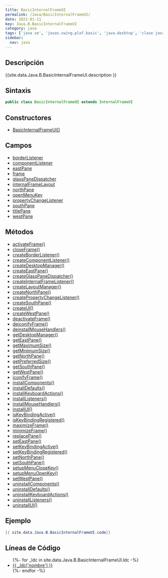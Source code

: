 ```yaml
---
title: BasicInternalFrameUI
permalink: /Java/BasicInternalFrameUI/
date: 2021-01-11
key: Java.B.BasicInternalFrameUI
category: java
tags: ['java se', 'javax.swing.plaf.basic', 'java.desktop', 'clase java', 'Java 1.0']
sidebar: 
  nav: java
---
```


## Descripción
{{site.data.Java.B.BasicInternalFrameUI.description }}

## Sintaxis
~~~java
public class BasicInternalFrameUI extends InternalFrameUI
~~~

## Constructores
* [BasicInternalFrameUI()](/Java/BasicInternalFrameUI/BasicInternalFrameUI/)

## Campos
* [borderListener](/Java/BasicInternalFrameUI/borderListener)
* [componentListener](/Java/BasicInternalFrameUI/componentListener)
* [eastPane](/Java/BasicInternalFrameUI/eastPane)
* [frame](/Java/BasicInternalFrameUI/frame)
* [glassPaneDispatcher](/Java/BasicInternalFrameUI/glassPaneDispatcher)
* [internalFrameLayout](/Java/BasicInternalFrameUI/internalFrameLayout)
* [northPane](/Java/BasicInternalFrameUI/northPane)
* [openMenuKey](/Java/BasicInternalFrameUI/openMenuKey)
* [propertyChangeListener](/Java/BasicInternalFrameUI/propertyChangeListener)
* [southPane](/Java/BasicInternalFrameUI/southPane)
* [titlePane](/Java/BasicInternalFrameUI/titlePane)
* [westPane](/Java/BasicInternalFrameUI/westPane)

## Métodos
* [activateFrame()](/Java/BasicInternalFrameUI/activateFrame)
* [closeFrame()](/Java/BasicInternalFrameUI/closeFrame)
* [createBorderListener()](/Java/BasicInternalFrameUI/createBorderListener)
* [createComponentListener()](/Java/BasicInternalFrameUI/createComponentListener)
* [createDesktopManager()](/Java/BasicInternalFrameUI/createDesktopManager)
* [createEastPane()](/Java/BasicInternalFrameUI/createEastPane)
* [createGlassPaneDispatcher()](/Java/BasicInternalFrameUI/createGlassPaneDispatcher)
* [createInternalFrameListener()](/Java/BasicInternalFrameUI/createInternalFrameListener)
* [createLayoutManager()](/Java/BasicInternalFrameUI/createLayoutManager)
* [createNorthPane()](/Java/BasicInternalFrameUI/createNorthPane)
* [createPropertyChangeListener()](/Java/BasicInternalFrameUI/createPropertyChangeListener)
* [createSouthPane()](/Java/BasicInternalFrameUI/createSouthPane)
* [createUI()](/Java/BasicInternalFrameUI/createUI)
* [createWestPane()](/Java/BasicInternalFrameUI/createWestPane)
* [deactivateFrame()](/Java/BasicInternalFrameUI/deactivateFrame)
* [deiconifyFrame()](/Java/BasicInternalFrameUI/deiconifyFrame)
* [deinstallMouseHandlers()](/Java/BasicInternalFrameUI/deinstallMouseHandlers)
* [getDesktopManager()](/Java/BasicInternalFrameUI/getDesktopManager)
* [getEastPane()](/Java/BasicInternalFrameUI/getEastPane)
* [getMaximumSize()](/Java/BasicInternalFrameUI/getMaximumSize)
* [getMinimumSize()](/Java/BasicInternalFrameUI/getMinimumSize)
* [getNorthPane()](/Java/BasicInternalFrameUI/getNorthPane)
* [getPreferredSize()](/Java/BasicInternalFrameUI/getPreferredSize)
* [getSouthPane()](/Java/BasicInternalFrameUI/getSouthPane)
* [getWestPane()](/Java/BasicInternalFrameUI/getWestPane)
* [iconifyFrame()](/Java/BasicInternalFrameUI/iconifyFrame)
* [installComponents()](/Java/BasicInternalFrameUI/installComponents)
* [installDefaults()](/Java/BasicInternalFrameUI/installDefaults)
* [installKeyboardActions()](/Java/BasicInternalFrameUI/installKeyboardActions)
* [installListeners()](/Java/BasicInternalFrameUI/installListeners)
* [installMouseHandlers()](/Java/BasicInternalFrameUI/installMouseHandlers)
* [installUI()](/Java/BasicInternalFrameUI/installUI)
* [isKeyBindingActive()](/Java/BasicInternalFrameUI/isKeyBindingActive)
* [isKeyBindingRegistered()](/Java/BasicInternalFrameUI/isKeyBindingRegistered)
* [maximizeFrame()](/Java/BasicInternalFrameUI/maximizeFrame)
* [minimizeFrame()](/Java/BasicInternalFrameUI/minimizeFrame)
* [replacePane()](/Java/BasicInternalFrameUI/replacePane)
* [setEastPane()](/Java/BasicInternalFrameUI/setEastPane)
* [setKeyBindingActive()](/Java/BasicInternalFrameUI/setKeyBindingActive)
* [setKeyBindingRegistered()](/Java/BasicInternalFrameUI/setKeyBindingRegistered)
* [setNorthPane()](/Java/BasicInternalFrameUI/setNorthPane)
* [setSouthPane()](/Java/BasicInternalFrameUI/setSouthPane)
* [setupMenuCloseKey()](/Java/BasicInternalFrameUI/setupMenuCloseKey)
* [setupMenuOpenKey()](/Java/BasicInternalFrameUI/setupMenuOpenKey)
* [setWestPane()](/Java/BasicInternalFrameUI/setWestPane)
* [uninstallComponents()](/Java/BasicInternalFrameUI/uninstallComponents)
* [uninstallDefaults()](/Java/BasicInternalFrameUI/uninstallDefaults)
* [uninstallKeyboardActions()](/Java/BasicInternalFrameUI/uninstallKeyboardActions)
* [uninstallListeners()](/Java/BasicInternalFrameUI/uninstallListeners)
* [uninstallUI()](/Java/BasicInternalFrameUI/uninstallUI)

## Ejemplo
~~~java
{{ site.data.Java.B.BasicInternalFrameUI.code}}
~~~

## Líneas de Código
<ul>
{%- for _ldc in site.data.Java.B.BasicInternalFrameUI.ldc -%}
   <li>
       <a href="{{_ldc['url'] }}">{{ _ldc['nombre'] }}</a>
   </li>
{%- endfor -%}
</ul>
